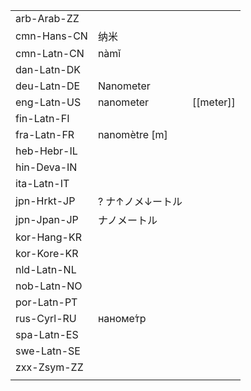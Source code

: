 | | | |
|-|-|-|
| arb-Arab-ZZ |  |  |
| cmn-Hans-CN | 纳米 |  |
| cmn-Latn-CN | nàmǐ |  |
| dan-Latn-DK |  |  |
| deu-Latn-DE | Nanometer |  |
| eng-Latn-US | nanometer | [[meter]] |
| fin-Latn-FI |  |  |
| fra-Latn-FR | nanomètre [m] |  |
| heb-Hebr-IL |  |  |
| hin-Deva-IN |  |  |
| ita-Latn-IT |  |  |
| jpn-Hrkt-JP | ? ナ↑ノメ↓ートル |  |
| jpn-Jpan-JP | ナノメートル |  |
| kor-Hang-KR |  |  |
| kor-Kore-KR |  |  |
| nld-Latn-NL |  |  |
| nob-Latn-NO |  |  |
| por-Latn-PT |  |  |
| rus-Cyrl-RU | наноме́тр |  |
| spa-Latn-ES |  |  |
| swe-Latn-SE |  |  |
| zxx-Zsym-ZZ |  |  |
|  |  |  |
